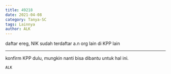 ```yaml
---
title: 49218
date: 2021-04-08
category: Tanya-SC
tags: Lainnya
author: ALK
---
```


daftar ereg, NIK sudah terdaftar a.n org lain di KPP lain

---

konfirm KPP dulu, mungkin nanti bisa dibantu untuk hal ini.

`ALK`
